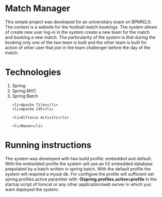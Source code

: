 # Match Manager

This simple project was developed for an universitary exam on BPMN2.0.
The context is a website for the football match bookings. The system allows of create new user log-in in the system create a new team for the match and 
booking a new match. The particularity of the system is that during the booking only one of the two team is built and the other team is built 
for action of other user that join in the team challenger before the day of the match.

# Technologies

<ol>
    <li>Spring</li>
    <li>Spring MVC</li>
    <li>Spring Batch</li>

    <li>Apache Tiles</li>
    <li>Apache CXF</li>

    <li>Alfresco Activiti</li>

    <li>Maven</li>
</ol>

# Running instructions
The system was developed with two build profile: embedded and default. With the embedded profile the system will use an h2 embedded database prepolated by 
a batch written in spring batch. With the default profile the system will required a mysql db.
For configure the profile will sufficient set spring.profiles.active paramiter with <b>-Dspring.profiles.active=profile</b> in the startup script of tomcat or 
any other application/web server in which yuo want deployed the system. 